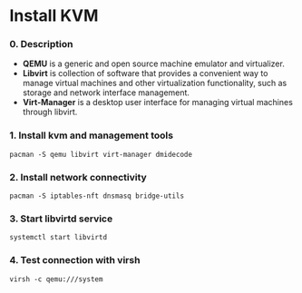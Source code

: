 Install KVM
===

### 0. Description
- **QEMU** is a generic and open source machine emulator and virtualizer.  
- **Libvirt** is collection of software that provides a convenient way to manage virtual machines and other virtualization functionality, such as storage and network interface management.  
- **Virt-Manager** is a desktop user interface for managing virtual machines through libvirt.  

### 1. Install kvm and management tools
```shell
pacman -S qemu libvirt virt-manager dmidecode
```

### 2. Install network connectivity
```shell
pacman -S iptables-nft dnsmasq bridge-utils
```

### 3. Start libvirtd service
```shell
systemctl start libvirtd
```

### 4. Test connection with virsh
```shell
virsh -c qemu:///system
```
